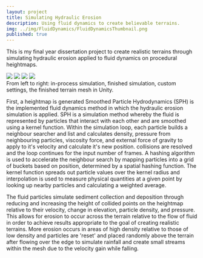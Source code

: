 ```yaml
---
layout: project
title: Simulating Hydraulic Erosion
description: Using fluid dynamics to create believable terrains.
img: ../img/FluidDynamics/FluidDynamicsThumbnail.png
published: true
---
```


This is my final year dissertation project to create realistic terrains through simulating hydraulic erosion applied to fluid dynamics on procedural heightmaps.

<div class="owl-carousel owl-theme">
<a href="{{ site.baseurl }}/img/FluidDynamics/1_simulationRunning.png" target="_blank"><img src="{{ site.baseurl }}/img/FluidDynamics/1_simulationRunning.png" /></a>
<a href="{{ site.baseurl }}/img/FluidDynamics/2_simulationFinished.png" target="_blank"><img src="{{ site.baseurl }}/img/FluidDynamics/2_simulationFinished.png" /></a>
<a href="{{ site.baseurl }}/img/FluidDynamics/3_settings.png" target="_blank"><img src="{{ site.baseurl }}/img/FluidDynamics/3_settings.png" /></a>
<a href="{{ site.baseurl }}/img/FluidDynamics/4_finishedMesh.png" target="_blank"><img src="{{ site.baseurl }}/img/FluidDynamics/4_finishedMesh.png" /></a>
</div>
<div class="col three caption">	
	From left to right: in-process simulation, finished simulation, custom settings, the finished terrain mesh in Unity.
</div>

First, a heightmap is generated 
Smoothed Particle Hydrodynamics (SPH) is the implemented fluid dynamics method in which the hydraulic erosion simulation is applied. SPH is a simulation method whereby the fluid is represented by particles that interact with each other and are smoothed using a kernel function. Within the simulation loop, each particle builds a neighbour searcher and list and calculates density, pressure from neighbouring particles, viscosity force, and external force of gravity to apply to it's velocity and calculate it's new position. collisions are resolved and the loop continues for the input number of frames. A hashing algorithm is used to accelerate the neighbour search by mapping particles into a grid of buckets based on position, determined by a spatial hashing function. The kernel function spreads out particle values over the kernel radius and interpolation is used to measure physical quantities at a given point by looking up nearby particles and calculating a weighted average.

The fluid particles simulate sediment collection and deposition through reducing and increasing the height of collided points on the heightmap relative to their velocity, change in elevation, particle density, and pressure. This allows for erosion to occur across the terrain relative to the flow of fluid in order to achieve results appropriate to the goal of creating realistic terrains. More erosion occurs in areas of high density relative to those of low density and particles are 'reset' and placed randomly above the terrain after flowing over the edge to simulate rainfall and create small streams within the mesh due to the velocity gain while falling.

